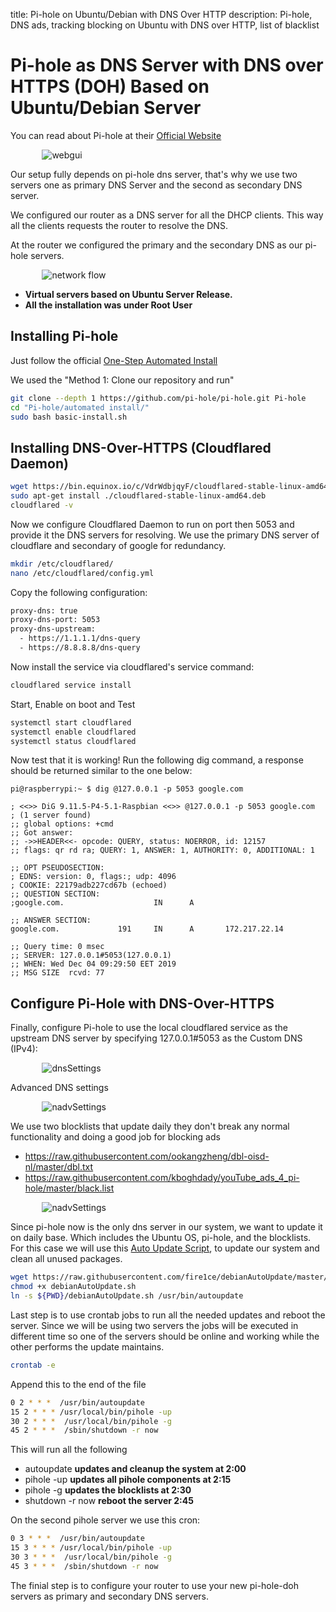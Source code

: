 title: Pi-hole on Ubuntu/Debian with DNS Over HTTP
description: Pi-hole, DNS ads, tracking blocking on Ubuntu with DNS over HTTP, list of blacklist

<link rel="stylesheet" href="/assets/CSS/roundedCorners.css">

# Pi-hole as DNS Server with DNS over HTTPS (DOH) Based on Ubuntu/Debian Server

You can read about Pi-hole at their [Official Website](https://pi-hole.net/ "pi-hole.net")

<div style="width:80%; margin:0 auto">
   <img src="/assets/images/guides/pihole/webgui.png" alt="webgui">
</div>

Our setup fully depends on pi-hole dns server, that's why we use two servers one as primary DNS Server and the second as secondary DNS server.

We configured our router as a DNS server for all the DHCP clients. This way all the clients requests the router to resolve the DNS.

At the router we configured the primary and the secondary DNS as our pi-hole servers.


<div style="width:80%; margin:0 auto">
   <img src="/assets/images/guides/pihole/diagram.png" alt="network flow">
</div>

* __Virtual servers based on Ubuntu Server Release.__
* __All the installation was under Root User__

## Installing Pi-hole

Just follow the official [One-Step Automated Install](https://github.com/pi-hole/pi-hole/#one-step-automated-install "pi-hole One-Step Automated Install")

We used the "Method 1: Clone our repository and run"

```bash
git clone --depth 1 https://github.com/pi-hole/pi-hole.git Pi-hole
cd "Pi-hole/automated install/"
sudo bash basic-install.sh
```

## Installing DNS-Over-HTTPS (Cloudflared Daemon)

```bash
wget https://bin.equinox.io/c/VdrWdbjqyF/cloudflared-stable-linux-amd64.deb
sudo apt-get install ./cloudflared-stable-linux-amd64.deb
cloudflared -v
```

Now we configure Cloudflared Daemon to run on port then 5053 and provide it the DNS servers for resolving. We use the primary DNS server of cloudflare and secondary of google for redundancy.

```bash
mkdir /etc/cloudflared/
nano /etc/cloudflared/config.yml
```

Copy the following configuration:

```bash
proxy-dns: true
proxy-dns-port: 5053
proxy-dns-upstream:
  - https://1.1.1.1/dns-query
  - https://8.8.8.8/dns-query
```

Now install the service via cloudflared's service command:

```bash
cloudflared service install
```

Start, Enable on boot and Test

```bash
systemctl start cloudflared
systemctl enable cloudflared
systemctl status cloudflared
```

Now test that it is working! Run the following dig command, a response should be returned similar to the one below:

```log
pi@raspberrypi:~ $ dig @127.0.0.1 -p 5053 google.com

; <<>> DiG 9.11.5-P4-5.1-Raspbian <<>> @127.0.0.1 -p 5053 google.com
; (1 server found)
;; global options: +cmd
;; Got answer:
;; ->>HEADER<<- opcode: QUERY, status: NOERROR, id: 12157
;; flags: qr rd ra; QUERY: 1, ANSWER: 1, AUTHORITY: 0, ADDITIONAL: 1

;; OPT PSEUDOSECTION:
; EDNS: version: 0, flags:; udp: 4096
; COOKIE: 22179adb227cd67b (echoed)
;; QUESTION SECTION:
;google.com.                    IN      A

;; ANSWER SECTION:
google.com.             191     IN      A       172.217.22.14

;; Query time: 0 msec
;; SERVER: 127.0.0.1#5053(127.0.0.1)
;; WHEN: Wed Dec 04 09:29:50 EET 2019
;; MSG SIZE  rcvd: 77
```

## Configure Pi-Hole with DNS-Over-HTTPS

Finally, configure Pi-hole to use the local cloudflared service as the upstream DNS server by specifying 127.0.0.1#5053 as the Custom DNS (IPv4):

<div style="width:80%; margin:0 auto">
   <img src="/assets/images/guides/pihole/dnsSettings.png" alt="dnsSettings">
</div>

Advanced DNS settings

<div style="width:80%; margin:0 auto">
   <img src="/assets/images/guides/pihole/advSettings.png" alt="nadvSettings">
</div>

We use two blocklists that update daily they don't break any normal functionality and doing a good job for blocking ads

* https://raw.githubusercontent.com/ookangzheng/dbl-oisd-nl/master/dbl.txt
* https://raw.githubusercontent.com/kboghdady/youTube_ads_4_pi-hole/master/black.list

<div style="width:80%; margin:0 auto">
   <img src="/assets/images/guides/pihole/blockList.png" alt="nadvSettings">
</div>

Since pi-hole now is the only dns server in our system, we want to update it on daily base. Which includes the Ubuntu OS, pi-hole, and the blocklists. For this case we will use this [Auto Update Script](https://github.com/fire1ce/debianAutoUpdate), to update our system and clean all unused packages.

```bash
wget https://raw.githubusercontent.com/fire1ce/debianAutoUpdate/master/debianAutoUpdate.sh
chmod +x debianAutoUpdate.sh
ln -s ${PWD}/debianAutoUpdate.sh /usr/bin/autoupdate
```

Last step is to use crontab jobs to run all the needed updates and reboot the server.
Since we will be using two servers the jobs will be executed in different time so one of the servers should be online and working while the other performs the update maintains.

```bash
crontab -e
```

Append this to the end of the file

```bash
0 2 * * *  /usr/bin/autoupdate
15 2 * * * /usr/local/bin/pihole -up
30 2 * * *  /usr/local/bin/pihole -g
45 2 * * *  /sbin/shutdown -r now
```

This will run all the following

* autoupdate __updates and cleanup the system at 2:00__
* pihole -up __updates all pihole components at 2:15__
* pihole -g __updates the blocklists at 2:30__
* shutdown -r now __reboot the server 2:45__

On the second pihole server we use this cron:

```bash
0 3 * * *  /usr/bin/autoupdate
15 3 * * * /usr/local/bin/pihole -up
30 3 * * *  /usr/local/bin/pihole -g
45 3 * * *  /sbin/shutdown -r now
```

The finial step is to configure your router to use your new pi-hole-doh servers as primary and secondary DNS servers.

